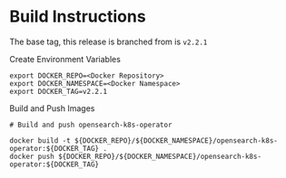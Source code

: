 # Build Instructions

The base tag, this release is branched from is `v2.2.1`


Create Environment Variables

```
export DOCKER_REPO=<Docker Repository>
export DOCKER_NAMESPACE=<Docker Namespace>
export DOCKER_TAG=v2.2.1
```

Build and Push Images

```
# Build and push opensearch-k8s-operator

docker build -t ${DOCKER_REPO}/${DOCKER_NAMESPACE}/opensearch-k8s-operator:${DOCKER_TAG} .
docker push ${DOCKER_REPO}/${DOCKER_NAMESPACE}/opensearch-k8s-operator:${DOCKER_TAG}
```